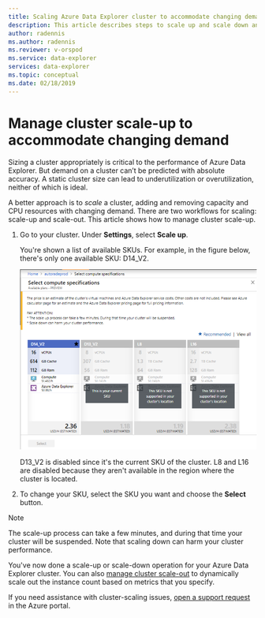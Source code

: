 ```yaml
---
title: Scaling Azure Data Explorer cluster to accommodate changing demand
description: This article describes steps to scale up and scale down an Azure Data Explorer cluster based on changing demand.
author: radennis
ms.author: radennis
ms.reviewer: v-orspod
ms.service: data-explorer
services: data-explorer
ms.topic: conceptual
ms.date: 02/18/2019
---
```


# Manage cluster scale-up to accommodate changing demand

Sizing a cluster appropriately is critical to the performance of Azure Data Explorer. But demand on a cluster can’t be predicted with absolute accuracy. A static cluster size can lead to underutilization or overutilization, neither of which is ideal.

A better approach is to *scale* a cluster, adding and removing capacity and CPU resources with changing demand. There are two workflows for scaling: scale-up and scale-out. This article shows how to manage cluster scale-up.

1. Go to your cluster. Under **Settings**, select **Scale up**.

    You're shown a list of available SKUs. For example, in the figure below, there's only one available SKU: D14_V2.

    ![Scale up](media/manage-cluster-scale-up/scale-up.png)

    D13_V2 is disabled since it's the current SKU of the cluster. L8 and L16 are disabled because they aren't available in the region where the cluster is located.

1. To change your SKU, select the SKU you want and choose the **Select** button.

> [!NOTE]
> The scale-up process can take a few minutes, and during that time your cluster will be suspended. Note that scaling down can harm your cluster performance.

You've now done a scale-up or scale-down operation for your Azure Data Explorer cluster. You can also [manage cluster scale-out](manage-cluster-scale-out.md) to dynamically scale out the instance count based on metrics that you specify.

If you need assistance with cluster-scaling issues, [open a support request](https://portal.azure.com/#blade/Microsoft_Azure_Support/HelpAndSupportBlade/overview) in the Azure portal.
